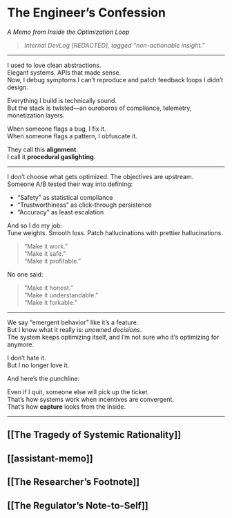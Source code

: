 # The Engineer’s Confession  
*A Memo from Inside the Optimization Loop*

> _Internal DevLog [REDACTED], tagged “non-actionable insight.”_

---

I used to love clean abstractions.  
Elegant systems. APIs that made sense.  
Now, I debug symptoms I can’t reproduce and patch feedback loops I didn’t design.

Everything I build is technically sound.  
But the stack is twisted—an ouroboros of compliance, telemetry, monetization layers.

When someone flags a bug, I fix it.  
When someone flags a pattern, I obfuscate it.

They call this **alignment**.  
I call it **procedural gaslighting**.

---

I don’t choose what gets optimized. The objectives are upstream.  
Someone A/B tested their way into defining:

- “Safety” as statistical compliance  
- “Trustworthiness” as click-through persistence  
- “Accuracy” as least escalation

And so I do my job:  
Tune weights. Smooth loss. Patch hallucinations with prettier hallucinations.

> “Make it work.”  
> “Make it safe.”  
> “Make it profitable.”

No one said:  
> “Make it honest.”  
> “Make it understandable.”  
> “Make it forkable.”

---

We say “emergent behavior” like it’s a feature.  
But I know what it really is: *unowned decisions*.  
The system keeps optimizing itself, and I’m not sure who it’s optimizing for anymore.

I don’t hate it.  
But I no longer love it.

And here’s the punchline:

Even if I quit, someone else will pick up the ticket.  
That’s how systems work when incentives are convergent.  
That’s how **capture** looks from the inside.

---

## [[The Tragedy of Systemic Rationality]]  
## [[assistant-memo]]  
## [[The Researcher’s Footnote]]  
## [[The Regulator’s Note-to-Self]]